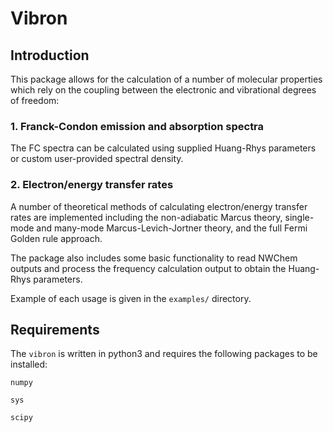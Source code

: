 # Vibron

## Introduction
This package allows for the calculation of a number of molecular properties which rely on the coupling between the electronic and vibrational degrees of freedom:

### 1. Franck-Condon emission and absorption spectra

The FC spectra can be calculated using supplied Huang-Rhys parameters or custom user-provided spectral density.

### 2. Electron/energy transfer rates

A number of theoretical methods of calculating electron/energy transfer rates are implemented including the non-adiabatic Marcus theory, single-mode and many-mode Marcus-Levich-Jortner theory, and the full Fermi Golden rule approach. 



The package also includes some basic functionality to read NWChem outputs and process the frequency calculation output to obtain the Huang-Rhys parameters.

Example of each usage is given in the `examples/` directory.

## Requirements

The `vibron` is written in python3 and requires the following packages to be installed:

`numpy`

`sys`

`scipy`
